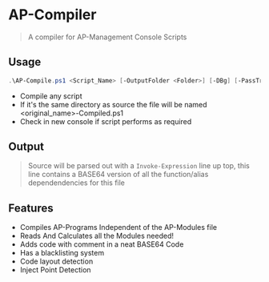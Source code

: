 # AP-Compiler
> A compiler for AP-Management Console Scripts

## Usage
>
```PowerShell
.\AP-Compile.ps1 <Script_Name> [-OutputFolder <Folder>] [-DBg] [-PassTru]
```
- Compile any script
- If it's the same directory as source the file will be named <original_name>-Compiled.ps1
- Check in new console if script performs as required

## Output
> Source will be parsed out with a `Invoke-Expression` line up top, this line contains a BASE64 version of all the function/alias dependendencies for this file

## Features
>
- Compiles AP-Programs Independent of the AP-Modules file
- Reads And Calculates all the Modules needed!
- Adds code with comment in a neat BASE64 Code
- Has a blacklisting system
- Code layout detection
- Inject Point Detection
